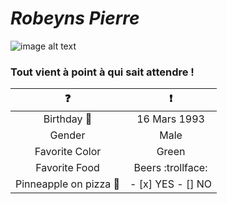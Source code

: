 # *Robeyns Pierre*
![image alt text](/Pierre.png)

### Tout vient à point à qui sait attendre !



|:question:   	|:exclamation:  	|
|:-:	|:-:	|
|Birthday :tada:  	|16 Mars 1993  	|
|Gender   	|Male  	|
|Favorite Color   	|Green  	|
|Favorite Food   	|Beers :trollface:  	|
|Pinneapple on pizza :pizza:   	|- [x] YES  - [] NO	|
